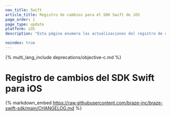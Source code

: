 ```yaml
---
nav_title: Swift
article_title: Registro de cambios para el SDK Swift de iOS
page_order: 1
page_type: update
platform: iOS
description: "Esta página enumera las actualizaciones del registro de cambios del SDK Swift de Braze para iOS."

noindex: true
---
```


{% multi_lang_include deprecations/objective-c.md %}

# Registro de cambios del SDK Swift para iOS

{% markdown_embed https://raw.githubusercontent.com/braze-inc/braze-swift-sdk/main/CHANGELOG.md %}
